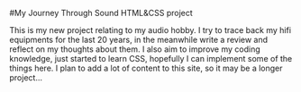 #My Journey Through Sound HTML&CSS project

This is my new project relating to my audio hobby. I try to trace back my hifi equipments for the last 20 years, in the meanwhile write a review and reflect on my thoughts about them. I also aim to improve my coding knowledge, just started to learn CSS, hopefully I can implement some of the things here. I plan to add a lot of content to this site, so it may be a longer project...
